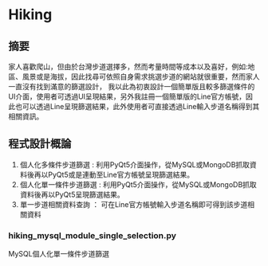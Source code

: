 # Hiking
## 摘要
家人喜歡爬山，但由於台灣步道選擇多，然而考量時間等成本以及喜好，例如:地區、風景或是海拔，因此找尋可依照自身需求挑選步道的網站就很重要，然而家人一直沒有找到滿意的篩選設計，
我以此為初衷設計一個簡單版且較多篩選條件的UI介面，使用者可透過UI呈現結果，另外我註冊一個簡單版的Line官方帳號，因此也可以透過Line呈現篩選結果，此外使用者可直接透過Line輸入步道名稱得到其相關資訊。
## 程式設計概論
1. 個人化多條件步道篩選 : 利用PyQt5介面操作，從MySQL或MongoDB抓取資料後再以PyQt5或是連動至Line官方帳號呈現篩選結果。
2. 個人化單一條件步道篩選 : 利用PyQt5介面操作，從MySQL或MongoDB抓取資料後再以PyQt5呈現篩選結果。
3. 單一步道相關資料查詢 ： 可在Line官方帳號輸入步道名稱即可得到該步道相關資料
### hiking_mysql_module_single_selection.py
MySQL個人化單一條件步道篩選
